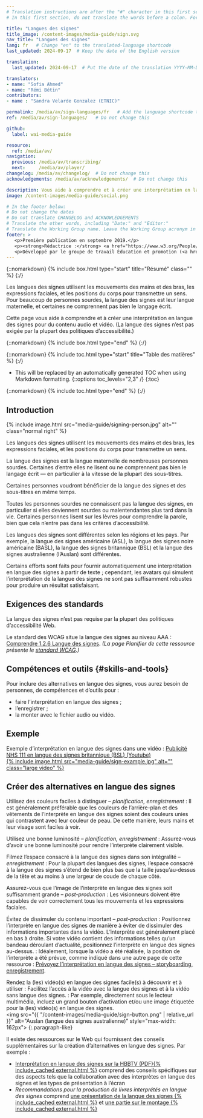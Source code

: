 ```yaml
---
# Translation instructions are after the "#" character in this first section. They are comments that do not show up in the web page. You do not need to translate the instructions after "#".
# In this first section, do not translate the words before a colon. For example, do not translate "title:". Do translate the text after "title:".

title: "Langues des signes"
title_image: /content-images/media-guide/sign.svg
nav_title: "Langues des signes"
lang: fr   # Change "en" to the translated-language shortcode
last_updated: 2024-09-17  # Keep the date of the English version

translation:
  last_updated: 2024-09-17  # Put the date of the translation YYYY-MM-DD (with month in the middle)

translators:
- name: "Sofia Ahmed"
- name: "Rémi Bétin"
contributors:
- name : "Sandra Velarde Gonzalez (ETNIC)"

permalink: /media/av/sign-languages/fr   # Add the language shortcode to the end, with no slash at the end. For example /path/to/file/fr
ref: /media/av/sign-languages/   # Do not change this

github:
  label: wai-media-guide

resource:
  ref: /media/av/
navigation:
  previous: /media/av/transcribing/
  next:     /media/av/player/
changelog: /media/av/changelog/  # Do not change this
acknowledgements: /media/av/acknowledgements/  # Do not change this

description: Vous aide à comprendre et à créer une interprétation en langue des signes pour l’accessibilité des contenus audios et vidéos.
image: /content-images/media-guide/social.png

# In the footer below:
# Do not change the dates
# Do not translate CHANGELOG and ACKNOWLEDGEMENTS
# Translate the other words, including "Date:" and "Editor:"
# Translate the Working Group name. Leave the Working Group acronym in English.
footer: >
   <p>Première publication en septembre 2019.</p>
   <p><strong>Rédactrice :</strong> <a href="https://www.w3.org/People/Shawn">Shawn Lawton Henry</a>. ACKNOWLEDGEMENTS liste les contributeurs et les crédits.</p>
   <p>Développé par le groupe de travail Éducation et promotion (<a href="https://www.w3.org/WAI/EO/">EOWG</a>). Rédigé initialement dans le cadre du projet <a href="https://www.w3.org/WAI/WCAGTA/">WCAG TA</a> financé par le <abbr title="United States">U.S.</abbr> Access Board. Révisé dans le cadre du projet <a href="https://www.w3.org/WAI/expand-access/">WAI Expanding Access</a> financé par la fondation Ford.</p>
---
```


{::nomarkdown}
{% include box.html type="start" title="Résumé" class="" %}
{:/}

Les langues des signes utilisent les mouvements des mains et des bras, les expressions faciales, et les positions du corps pour transmettre un sens. Pour beaucoup de personnes sourdes, la langue des signes est leur langue maternelle, et certaines ne comprennent pas bien le langage écrit.

Cette page vous aide à comprendre et à créer une interprétation en langue des signes pour du contenu audio et vidéo. (La langue des signes n’est pas exigée par la plupart des politiques d’accessibilité.)


{::nomarkdown}
{% include box.html type="end" %}
{:/}

{::nomarkdown}
{% include toc.html type="start" title="Table des matières" %}
{:/}

- This will be replaced by an automatically generated TOC when using Markdown formatting.
{::options toc_levels="2,3" /}
{:toc}

{::nomarkdown}
{% include toc.html type="end" %}
{:/}

## Introduction

{% include image.html src="media-guide/signing-person.jpg" alt="" class="normal right" %}

Les langues des signes utilisent les mouvements des mains et des bras, les expressions faciales, et les positions du corps pour transmettre un sens.

La langue des signes est la langue maternelle de nombreuses personnes sourdes. Certaines d’entre elles ne lisent ou ne comprennent pas bien le langage écrit — en particulier à la vitesse de la plupart des sous-titres.

Certaines personnes voudront bénéficier de la langue des signes et des sous-titres en même temps.

Toutes les personnes sourdes ne connaissent pas la langue des signes, en particulier si elles deviennent sourdes ou malentendantes plus tard dans la vie. Certaines personnes lisent sur les lèvres pour comprendre la parole, bien que cela n’entre pas dans les critères d’accessibilité.

Les langues des signes sont différentes selon les régions et les pays. Par exemple, la langue des signes américaine (ASL), la langue des signes noire américaine (BASL), la langue des signes britannique (BSL) et la langue des signes australienne (l’Auslan) sont différentes.

Certains efforts sont faits pour fournir automatiquement une interprétation en langue des signes à partir de texte ; cependant, les avatars qui simulent l’interprétation de la langue des signes ne sont pas suffisamment robustes pour produire un résultat satisfaisant.

## Exigences des standards

La langue des signes n’est pas requise par la plupart des politiques d’accessibilité Web.

Le standard des WCAG situe la langue des signes au niveau AAA : [Comprendre 1.2.6 Langue des signes](https://www.w3.org/WAI/WCAG22/Understanding/sign-language-prerecorded.html). _(La page Planifier de cette ressource présente le [standard WCAG](/media/av/planning/#wcag-standard).)_

## Compétences et outils {#skills-and-tools}

Pour inclure des alternatives en langue des signes, vous aurez besoin de personnes, de compétences et d’outils pour :
* faire l’interprétation en langue des signes ;
* l’enregistrer ;
* la monter avec le fichier audio ou vidéo.

## Exemple

Exemple d’interprétation en langue des signes dans une vidéo : [Publicité NHS 111 en langue des signes britannique (BSL) (Youtube)<br>{% include image.html src="media-guide/sign-example.jpg" alt="" class="large video" %}](https://www.youtube.com/watch?v=TCq3ru9HQSc)

## Créer des alternatives en langue des signes

Utilisez des couleurs faciles à distinguer – _planification, enregistrement_
: Il est généralement préférable que les couleurs de l’arrière-plan et des vêtements de l’interprète en langue des signes soient des couleurs unies qui contrastent avec leur couleur de peau. De cette manière, leurs mains et leur visage sont faciles à voir.

Utilisez une bonne luminosité – _planification, enregistrement_
: Assurez-vous d’avoir une bonne luminosité pour rendre l’interprète clairement visible.

Filmez l’espace consacré à la langue des signes dans son intégralité  – _enregistrement_
: Pour la plupart des langues des signes, l’espace consacré à la langue des signes s’étend de bien plus bas que la taille jusqu’au‑dessus de la tête et au moins à une largeur de coude de chaque côté.

Assurez-vous que l’image de l’interprète en langue des signes soit suffisamment grande – _post-production_
: Les visionneurs doivent être capables de voir correctement tous les mouvements et les expressions faciales.

Évitez de dissimuler du contenu important – _post-production_
: Positionnez l’interprète en langue des signes de manière à éviter de dissimuler des informations importantes dans la vidéo. L’interprète est généralement placé en bas à droite. Si votre vidéo contient des informations telles qu’un bandeau déroulant d’actualité, positionnez l’interprète en langue des signes au-dessus.
: Idéalement, lorsque la vidéo a été réalisée, la position de l’interprète a été prévue, comme indiqué dans une autre page de cette ressource : [Prévoyez l’interprétation en langue des signes – storyboarding, enregistrement](/media/av/av-content/#plan-for-sign-language--storyboarding-recording).

Rendez la (les) vidéo(s) en langue des signes facile(s) à découvrir et à utiliser
: Facilitez l’accès à la vidéo avec la langue des signes et à la vidéo sans langue des signes.
: Par exemple, directement sous le lecteur multimédia, incluez un grand bouton d’activation et/ou une image étiquetée pour la (les) vidéo(s) en langue des signes.<br><img src="{{ "/content-images/media-guide/sign-button.png" | relative_url }}" alt="Auslan (langue des signes australienne)" style="max-width: 162px">
{:.paragraph-like}

Il existe des ressources sur le Web qui fournissent des conseils supplémentaires sur la création d’alternatives en langue des signes. Par exemple :
* [Interprétation en langue des signes sur la HBBTV (PDF){% include_cached external.html %}](http://pagines.uab.cat/hbb4all/sites/pagines.uab.cat.hbb4all/files/sign_language_interpreting_in_hbbtv.pdf) comprend des conseils spécifiques sur des aspects tels que la collaboration avec des interprètes en langue des signes et les types de présentation à l’écran
* <em>Recommandations pour la production de livres interprétés en langue des signes</em> comprend [une présentation de la langue des signes {% include_cached external.html %}](https://www.sign-lang.uni-hamburg.de/signingbooks/deliver/d31/deliv_31_part3-2.html#3.2.2.6) et [une partie sur le montage {% include_cached external.html %}](https://www.sign-lang.uni-hamburg.de/signingbooks/sbrc/grid/d71/guide13.htm)

